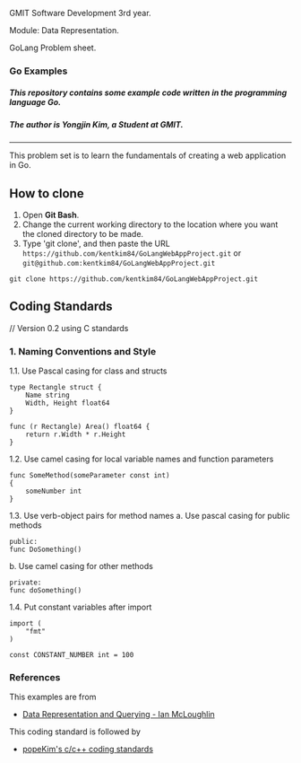 GMIT Software Development 3rd year.

Module: Data Representation.

GoLang Problem sheet.

### Go Examples
##### This repository contains some example code written in the programming language Go.
##### The author is Yongjin Kim, a Student at GMIT.
---
This problem set is to learn the fundamentals of creating a web application in Go. 

## How to clone
1. Open **Git Bash**.
2. Change the current working directory to the location where you want the cloned directory to be made.
3. Type 'git clone', and then paste the URL `https://github.com/kentkim84/GoLangWebAppProject.git` or `git@github.com:kentkim84/GoLangWebAppProject.git`
```
git clone https://github.com/kentkim84/GoLangWebAppProject.git
```
## Coding Standards
// Version 0.2 using C standards

### 1. Naming Conventions and Style
1.1. Use Pascal casing for class and structs
    
    type Rectangle struct {
        Name string
        Width, Height float64
    }

    func (r Rectangle) Area() float64 {
        return r.Width * r.Height
    }

1.2. Use camel casing for local variable names and function parameters
    
    func SomeMethod(someParameter const int)
    {
        someNumber int
    }

1.3. Use verb-object pairs for method names
a.	Use pascal casing for public methods
        
    public:
    func DoSomething()

b.	Use camel casing for other methods
        
    private:
    func doSomething()

1.4. Put constant variables after import

    import (
        "fmt"
    )

    const CONSTANT_NUMBER int = 100

### References
This examples are from
* [Data Representation and Querying - Ian McLoughlin](https://data-representation.github.io/problems/go-web-applications.html)

This coding standard is followed by
* [popeKim's c/c++ coding standards](https://docs.google.com/document/d/1cT8EPgMXe0eopeHvwuFmbHG4TJr5kUmcovkr5irQZmo/edit#heading=h.r2n9mhxbh2gg)